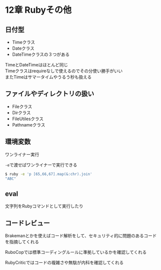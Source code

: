 # 12章 Rubyその他
 
## 日付型

* Timeクラス
* Dateクラス
* DateTimeクラスの３つがある

TimeとDateTimeはほとんど同じ  
Timeクラスはrequireなしで使えるのでその分使い勝手がいい  
またTimeはサマータイムやうるう秒も扱える

## ファイルやディレクトリの扱い

* Fileクラス
* Dirクラス
* FileUtilesクラス
* Pathnameクラス

## 環境変数

ワンライナー実行

`-e`で渡せばワンライナーで実行できる

```bash
$ ruby -e 'p [65,66,67].map(&:chr).join'
"ABC"
```

## eval

文字列をRubyコマンドとして実行したり

## コードレビュー

Brakemanとかを使えばコード解析をして、セキュリティ的に問題のあるコードを指摘してくれる

RuboCopでは標準コーディングルールに準拠しているかを確認してくれる

RubyCriticではコードの複雑さや無駄が内科を確認してくれる
